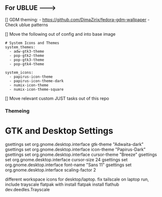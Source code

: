 
## For UBLUE --->

[] GDM theming: 
    - https://github.com/DimaZirix/fedora-gdm-wallpaper
    - Check ublue patterns

[] Move the following out of config and into base image

```text
# System Icons and Themes
system_themes:
  - adw-gtk3-theme
  - pop-gtk2-theme
  - pop-gtk3-theme
  - pop-gtk4-theme

system_icons:
  - papirus-icon-theme
  - papirus-icon-theme-dark
  - numix-icon-theme
  - numix-icon-theme-square
```
[] Move relevant custom JUST tasks out of this repo

### Themeing
# GTK and Desktop Settings
gsettings set org.gnome.desktop.interface gtk-theme "Adwaita-dark"
gsettings set org.gnome.desktop.interface icon-theme "Papirus-Dark"
gsettings set org.gnome.desktop.interface cursor-theme "Breeze"
gsettings set org.gnome.desktop.interface cursor-size 24
gsettings set org.gnome.desktop.interface font-name "Sans 11"
gsettings set org.gnome.desktop.interface scaling-factor 2


different workspace icons for desktop/laptop. 
fix tailscale on laptop run, include trayscale flatpak with install flatpak install flathub dev.deedles.Trayscale
